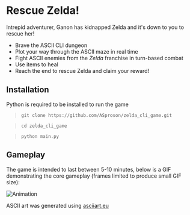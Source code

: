 # Rescue Zelda! 

Intrepid adventurer, Ganon has kidnapped Zelda and it's down to you to rescue her! 

- Brave the ASCII CLI dungeon
- Plot your way through the ASCII maze in real time
- Fight ASCII enemies from the _Zelda_ franchise in turn-based combat
- Use items to heal
- Reach the end to rescue Zelda and claim your reward!

## Installation

Python is required to be installed to run the game

> `git clone https://github.com/ASproson/zelda_cli_game.git`

> `cd zelda_cli_game`

> `python main.py`

## Gameplay

The game is intended to last between 5-10 minutes, below is a GIF demonstrating the core gameplay (frames limited to produce small GIF size):

![Animation](https://github.com/ASproson/zelda_cli_game/assets/77736272/56f797e8-a752-4113-9721-8db9e36e7b29)


ASCII art was generated using [asciiart.eu](https://www.asciiart.eu/image-to-ascii)
